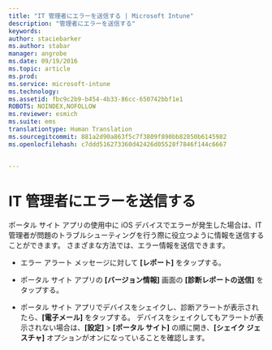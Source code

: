 ```yaml
---
title: "IT 管理者にエラーを送信する | Microsoft Intune"
description: "管理者にエラーを送信する"
keywords: 
author: staciebarker
ms.author: stabar
manager: angrobe
ms.date: 09/19/2016
ms.topic: article
ms.prod: 
ms.service: microsoft-intune
ms.technology: 
ms.assetid: fbc9c2b9-b454-4b33-86cc-650742bbf1e1
ROBOTS: NOINDEX,NOFOLLOW
ms.reviewer: esmich
ms.suite: ems
translationtype: Human Translation
ms.sourcegitcommit: 881a2d90a863f5c7f3809f890bb82850b6145982
ms.openlocfilehash: c7ddd516273360d42426d05528f7846f144c6667


---
```



# IT 管理者にエラーを送信する

ポータル サイト アプリの使用中に iOS デバイスでエラーが発生した場合は、IT 管理者が問題のトラブルシューティングを行う際に役立つように情報を送信することができます。 さまざまな方法では、エラー情報を送信できます。

-   エラー アラート メッセージに対して **[レポート]** をタップする。

-   ポータル サイト アプリの **[バージョン情報]** 画面の **[診断レポートの送信]** をタップする。

-   ポータル サイト アプリでデバイスをシェイクし、診断アラートが表示されたら、**[電子メール]** をタップする。 デバイスをシェイクしてもアラートが表示されない場合は、**[設定]** &gt; **[ポータル サイト]** の順に開き、**[シェイク ジェスチャ]** オプションがオンになっていることを確認します。



<!--HONumber=Oct16_HO2-->


